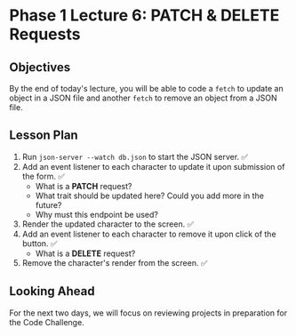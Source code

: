 # Phase 1 Lecture 6: PATCH & DELETE Requests

## Objectives

By the end of today's lecture, you will be able to code a `fetch` to update an object in a JSON file and another `fetch` to remove an object from a JSON file.

## Lesson Plan

1. Run `json-server --watch db.json` to start the JSON server. ✅
2. Add an event listener to each character to update it upon submission of the form. ✅
    - What is a **PATCH** request?
    - What trait should be updated here? Could you add more in the future?
    - Why must this endpoint be used?
3. Render the updated character to the screen. ✅
4. Add an event listener to each character to remove it upon click of the button. ✅
    - What is a **DELETE** request?
5. Remove the character's render from the screen. ✅

## Looking Ahead

For the next two days, we will focus on reviewing projects in preparation for the Code Challenge.